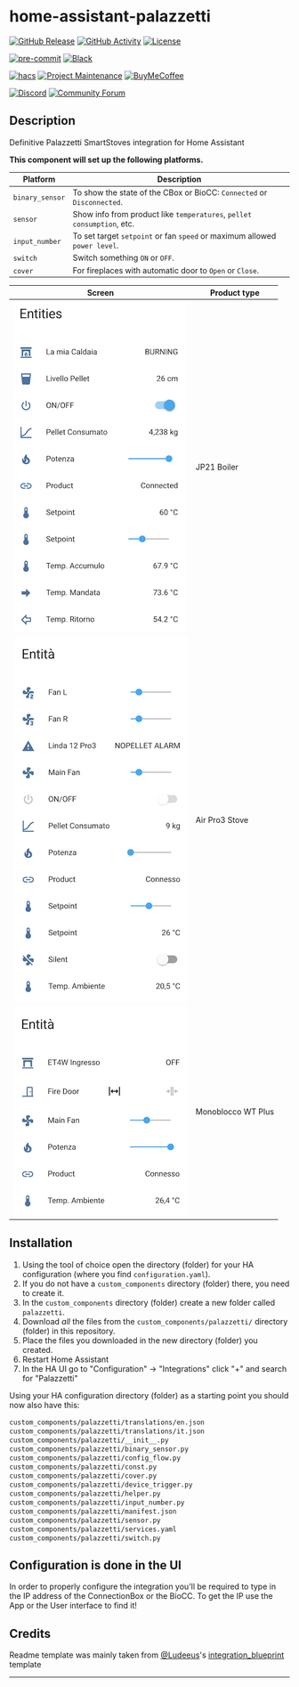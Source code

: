 


# home-assistant-palazzetti

[![GitHub Release][releases-shield]][releases]
[![GitHub Activity][commits-shield]][commits]
[![License][license-shield]](LICENSE)

[![pre-commit][pre-commit-shield]][pre-commit]
[![Black][black-shield]][black]

[![hacs][hacsbadge]][hacs]
[![Project Maintenance][maintenance-shield]][user_profile]
[![BuyMeCoffee][buymecoffeebadge]][buymecoffee]

[![Discord][discord-shield]][discord]
[![Community Forum][forum-shield]][forum]

## Description
Definitive Palazzetti SmartStoves integration for Home Assistant

**This component will set up the following platforms.**

| Platform        | Description                                                               |
| --------------- | ------------------------------------------------------------------------- |
| `binary_sensor` | To show the state of the CBox or BioCC: `Connected` or `Disconnected`.    |
| `sensor`        | Show info from product like `temperatures`, `pellet consumption`, etc.    |
| `input_number`  | To set target `setpoint` or fan `speed` or maximum allowed `power level`. |
| `switch`        | Switch something `ON` or `OFF`.                                           |
| `cover`         | For fireplaces with automatic door to `Open` or `Close`.                  |

| Screen | Product type |
|-----------|-----------|
| ![screenshot boiler][exampleimg_boiler] | JP21 Boiler        |
| ![screenshot stove][exampleimg_stove]   | Air Pro3 Stove     |
| ![screenshot WT][exampleimg_wt]         | Monoblocco WT Plus |

## Installation

1. Using the tool of choice open the directory (folder) for your HA configuration (where you find `configuration.yaml`).
2. If you do not have a `custom_components` directory (folder) there, you need to create it.
3. In the `custom_components` directory (folder) create a new folder called `palazzetti`.
4. Download _all_ the files from the `custom_components/palazzetti/` directory (folder) in this repository.
5. Place the files you downloaded in the new directory (folder) you created.
6. Restart Home Assistant
7. In the HA UI go to "Configuration" -> "Integrations" click "+" and search for "Palazzetti"

Using your HA configuration directory (folder) as a starting point you should now also have this:

```text
custom_components/palazzetti/translations/en.json
custom_components/palazzetti/translations/it.json
custom_components/palazzetti/__init__.py
custom_components/palazzetti/binary_sensor.py
custom_components/palazzetti/config_flow.py
custom_components/palazzetti/const.py
custom_components/palazzetti/cover.py
custom_components/palazzetti/device_trigger.py
custom_components/palazzetti/helper.py
custom_components/palazzetti/input_number.py
custom_components/palazzetti/manifest.json
custom_components/palazzetti/sensor.py
custom_components/palazzetti/services.yaml
custom_components/palazzetti/switch.py
```

## Configuration is done in the UI

In order to properly configure the integration you'll be required to type in the IP address of the ConnectionBox or the BioCC.
To get the IP use the App or the User interface to find it!

## Credits

Readme template was mainly taken from [@Ludeeus](https://github.com/ludeeus)'s [integration_blueprint][integration_blueprint] template

---

[integration_blueprint]: https://github.com/custom-components/integration_blueprint
[black]: https://github.com/psf/black
[black-shield]: https://img.shields.io/badge/code%20style-black-000000.svg?style=for-the-badge
[buymecoffee]: https://www.buymeacoffee.com/marcopal74
[buymecoffeebadge]: https://img.shields.io/badge/buy%20me%20a%20coffee-donate-yellow.svg?style=for-the-badge
[commits-shield]: https://img.shields.io/github/commit-activity/y/marcopal74/home-assistant-palazzetti.svg?style=for-the-badge
[commits]: https://github.com/marcopal74/home-assistant-palazzetti/commits/main
[hacs]: https://hacs.xyz
[hacsbadge]: https://img.shields.io/badge/HACS-Custom-orange.svg?style=for-the-badge
[discord]: https://discord.gg/Qa5fW2R
[discord-shield]: https://img.shields.io/discord/330944238910963714.svg?style=for-the-badge
[exampleimg_boiler]: example_boiler.png
[exampleimg_stove]: example_stove.png
[exampleimg_wt]: example_wt.png
[forum-shield]: https://img.shields.io/badge/community-forum-brightgreen.svg?style=for-the-badge
[forum]: https://community.home-assistant.io/
[license-shield]: https://img.shields.io/github/license/marcopal74/home-assistant-palazzetti.svg?style=for-the-badge
[maintenance-shield]: https://img.shields.io/badge/maintainer-%40marcopal74-blue.svg?style=for-the-badge
[pre-commit]: https://github.com/pre-commit/pre-commit
[pre-commit-shield]: https://img.shields.io/badge/pre--commit-enabled-brightgreen?style=for-the-badge
[releases-shield]: https://img.shields.io/github/release/marcopal74/home-assistant-palazzetti.svg?style=for-the-badge
[releases]: https://github.com/marcopal74/home-assistant-palazzetti/releases
[user_profile]: https://github.com/marcopal74
